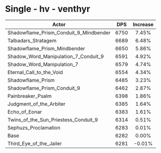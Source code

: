 # Single - hv - venthyr
| Actor | DPS | Increase |
|---|:---:|:---:|
|Shadowflame_Prism_Conduit_9_Mindbender|6750|7.45%|
|Talbadars_Stratagem|6689|6.48%|
|Shadowflame_Prism_Mindbender|6650|5.86%|
|Shadow_Word_Manipulation_7_Conduit_9|6591|4.92%|
|Shadow_Word_Manipulation_7|6579|4.74%|
|Eternal_Call_to_the_Void|6554|4.34%|
|Shadowflame_Prism|6485|3.23%|
|Shadowflame_Prism_Conduit_9|6462|2.87%|
|Painbreaker_Psalm|6398|1.86%|
|Judgment_of_the_Arbiter|6385|1.64%|
|Echo_of_Eonar|6383|1.61%|
|Twins_of_the_Sun_Priestess_Conduit_9|6314|0.51%|
|Sephuzs_Proclamation|6283|0.01%|
|Base|6282|0.00%|
|Third_Eye_of_the_Jailer|6281|-0.01%|
